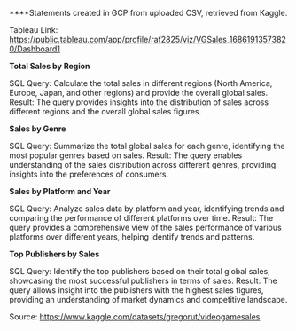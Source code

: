 ****Statements created in GCP from uploaded CSV, retrieved from Kaggle.

Tableau Link: https://public.tableau.com/app/profile/raf2825/viz/VGSales_16861913573820/Dashboard1

**Total Sales by Region**

SQL Query: Calculate the total sales in different regions (North America, Europe, Japan, and other regions) and provide the overall global sales.
Result: The query provides insights into the distribution of sales across different regions and the overall global sales figures.

**Sales by Genre**

  SQL Query: Summarize the total global sales for each genre, identifying the most popular genres based on sales.
  Result: The query enables understanding of the sales distribution across different genres, providing insights into the preferences of consumers.

**Sales by Platform and Year**

SQL Query: Analyze sales data by platform and year, identifying trends and comparing the performance of different platforms over time.
Result: The query provides a comprehensive view of the sales performance of various platforms over different years, helping identify trends and patterns.

**Top Publishers by Sales**

SQL Query: Identify the top publishers based on their total global sales, showcasing the most successful publishers in terms of sales.
Result: The query allows insight into the publishers with the highest sales figures, providing an understanding of market dynamics and competitive landscape.


Source: https://www.kaggle.com/datasets/gregorut/videogamesales
